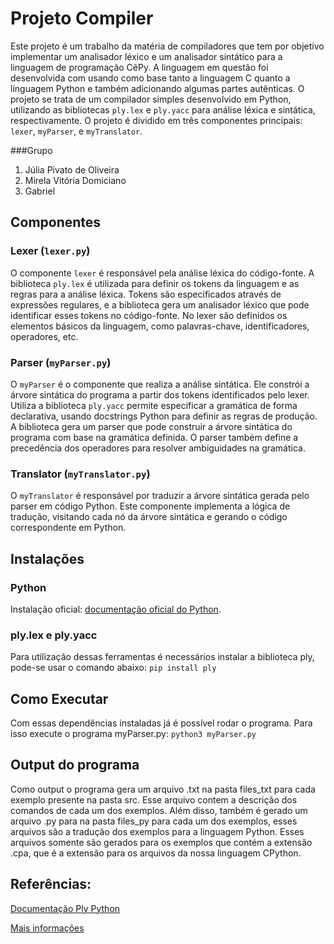 # Projeto Compiler

Este projeto é um trabalho da matéria de compiladores que tem por objetivo implementar um analisador léxico e um analisador sintático para a linguagem de programação CêPy. A linguagem em questão foi desenvolvida com usando como base tanto a linguagem C quanto a linguagem Python e também adicionando algumas partes autênticas. O projeto se trata de um compilador simples desenvolvido em Python, utilizando as bibliotecas `ply.lex` e `ply.yacc` para análise léxica e sintática, respectivamente. O projeto é dividido em três componentes principais: `lexer`, `myParser`, e `myTranslator`.

###Grupo
1. Júlia Pivato de Oliveira
2. Mirela Vitória Domiciano
3. Gabriel

## Componentes

### Lexer (`lexer.py`)

O componente `lexer` é responsável pela análise léxica do código-fonte. A biblioteca `ply.lex` é utilizada para definir os tokens da linguagem e as regras para a análise léxica. Tokens são especificados através de expressões regulares, e a biblioteca gera um analisador léxico que pode identificar esses tokens no código-fonte. No lexer são definidos os elementos básicos da linguagem, como palavras-chave, identificadores, operadores, etc. 

### Parser (`myParser.py`)

O `myParser` é o componente que realiza a análise sintática. Ele constrói a árvore sintática do programa a partir dos tokens identificados pelo lexer. Utiliza a biblioteca `ply.yacc` permite especificar a gramática de forma declarativa, usando docstrings Python para definir as regras de produção. A biblioteca gera um parser que pode construir a árvore sintática do programa com base na gramática definida. O parser também define a precedência dos operadores para resolver ambiguidades na gramática.

### Translator (`myTranslator.py`)

O `myTranslator` é responsável por traduzir a árvore sintática gerada pelo parser em código Python. Este componente implementa a lógica de tradução, visitando cada nó da árvore sintática e gerando o código correspondente em Python.

## Instalações

### Python
Instalação oficial: [documentação oficial do Python](https://python.org.br/instalacao-windows/).

### ply.lex e ply.yacc
Para utilização dessas ferramentas é necessários instalar a biblioteca ply, pode-se usar o comando abaixo:
    ```
    pip install ply
    ```
    
## Como Executar

Com essas dependências instaladas já é possível rodar o programa. Para isso execute o programa myParser.py:
    ```
    python3 myParser.py    
    ```

## Output do programa 
Como output o programa gera um arquivo .txt na pasta files_txt para cada exemplo presente na pasta src. Esse arquivo contem a descrição dos comandos de cada um dos exemplos. Além disso, também é gerado um arquivo .py para na pasta files_py para cada um dos exemplos, esses arquivos são a tradução dos exemplos para a linguagem Python. Esses arquivos somente são gerados para os exemplos que contém a extensão .cpa, que é a extensão para os arquivos da nossa linguagem CPython. 

## Referências:

[Documentação Ply Python](https://ply.readthedocs.io/en/latest)

[Mais informações](https://www.dabeaz.com/ply/ply.html)
